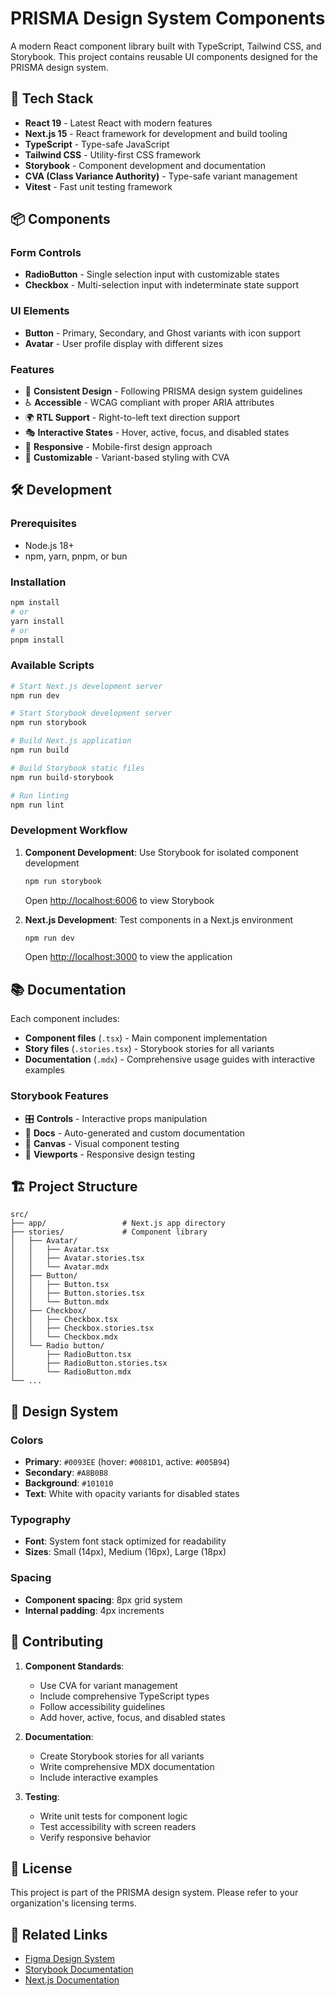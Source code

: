 # PRISMA Design System Components

A modern React component library built with TypeScript, Tailwind CSS, and Storybook. This project contains reusable UI components designed for the PRISMA design system.

## 🚀 Tech Stack

- **React 19** - Latest React with modern features
- **Next.js 15** - React framework for development and build tooling
- **TypeScript** - Type-safe JavaScript
- **Tailwind CSS** - Utility-first CSS framework
- **Storybook** - Component development and documentation
- **CVA (Class Variance Authority)** - Type-safe variant management
- **Vitest** - Fast unit testing framework

## 📦 Components

### Form Controls

- **RadioButton** - Single selection input with customizable states
- **Checkbox** - Multi-selection input with indeterminate state support

### UI Elements

- **Button** - Primary, Secondary, and Ghost variants with icon support
- **Avatar** - User profile display with different sizes

### Features

- 🎨 **Consistent Design** - Following PRISMA design system guidelines
- ♿ **Accessible** - WCAG compliant with proper ARIA attributes
- 🌍 **RTL Support** - Right-to-left text direction support
- 🎭 **Interactive States** - Hover, active, focus, and disabled states
- 📱 **Responsive** - Mobile-first design approach
- 🔧 **Customizable** - Variant-based styling with CVA

## 🛠️ Development

### Prerequisites

- Node.js 18+
- npm, yarn, pnpm, or bun

### Installation

```bash
npm install
# or
yarn install
# or
pnpm install
```

### Available Scripts

```bash
# Start Next.js development server
npm run dev

# Start Storybook development server
npm run storybook

# Build Next.js application
npm run build

# Build Storybook static files
npm run build-storybook

# Run linting
npm run lint
```

### Development Workflow

1. **Component Development**: Use Storybook for isolated component development

   ```bash
   npm run storybook
   ```

   Open [http://localhost:6006](http://localhost:6006) to view Storybook

2. **Next.js Development**: Test components in a Next.js environment
   ```bash
   npm run dev
   ```
   Open [http://localhost:3000](http://localhost:3000) to view the application

## 📚 Documentation

Each component includes:

- **Component files** (`.tsx`) - Main component implementation
- **Story files** (`.stories.tsx`) - Storybook stories for all variants
- **Documentation** (`.mdx`) - Comprehensive usage guides with interactive examples

### Storybook Features

- 🎛️ **Controls** - Interactive props manipulation
- 📖 **Docs** - Auto-generated and custom documentation
- 🎨 **Canvas** - Visual component testing
- 📱 **Viewports** - Responsive design testing

## 🏗️ Project Structure

```
src/
├── app/                 # Next.js app directory
├── stories/             # Component library
│   ├── Avatar/
│   │   ├── Avatar.tsx
│   │   ├── Avatar.stories.tsx
│   │   └── Avatar.mdx
│   ├── Button/
│   │   ├── Button.tsx
│   │   ├── Button.stories.tsx
│   │   └── Button.mdx
│   ├── Checkbox/
│   │   ├── Checkbox.tsx
│   │   ├── Checkbox.stories.tsx
│   │   └── Checkbox.mdx
│   └── Radio button/
│       ├── RadioButton.tsx
│       ├── RadioButton.stories.tsx
│       └── RadioButton.mdx
└── ...
```

## 🎨 Design System

### Colors

- **Primary**: `#0093EE` (hover: `#0081D1`, active: `#005B94`)
- **Secondary**: `#A8B0B8`
- **Background**: `#101010`
- **Text**: White with opacity variants for disabled states

### Typography

- **Font**: System font stack optimized for readability
- **Sizes**: Small (14px), Medium (16px), Large (18px)

### Spacing

- **Component spacing**: 8px grid system
- **Internal padding**: 4px increments

## 🤝 Contributing

1. **Component Standards**:

   - Use CVA for variant management
   - Include comprehensive TypeScript types
   - Follow accessibility guidelines
   - Add hover, active, focus, and disabled states

2. **Documentation**:

   - Create Storybook stories for all variants
   - Write comprehensive MDX documentation
   - Include interactive examples

3. **Testing**:
   - Write unit tests for component logic
   - Test accessibility with screen readers
   - Verify responsive behavior

## 📄 License

This project is part of the PRISMA design system. Please refer to your organization's licensing terms.

## 🔗 Related Links

- [Figma Design System](https://www.figma.com/design/ppQGa1NbINpWppi8iYQMXG/PRISMA---DS-Components)
- [Storybook Documentation](http://localhost:6006)
- [Next.js Documentation](https://nextjs.org/docs)
